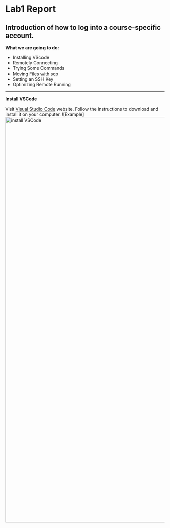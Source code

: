 
# Lab1 Report
## Introduction of how to log into a course-specific account.


**What we are going to do:**

* Installing VScode
* Remotely Connecting
* Trying Some Commands
* Moving Files with scp
* Setting an SSH Key
* Optimizing Remote Running

---
**Install VSCode**

Visit [Visual Studio Code](https://code.visualstudio.com/) website. Follow the instructions to download and install it on your computer.
![Example]<img width="1280" alt="install VSCode" src="https://user-images.githubusercontent.com/97696711/149471270-fed275b5-a1d5-413f-8ac2-808859adfda3.png">
